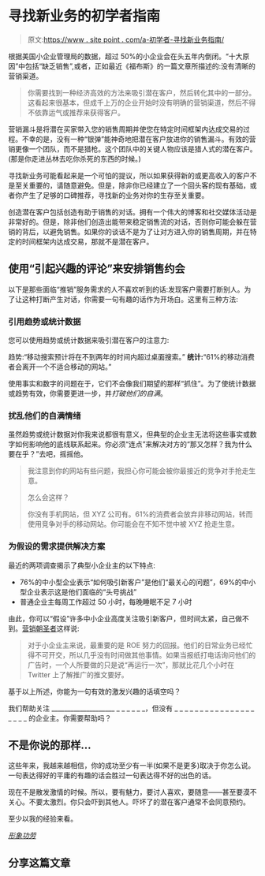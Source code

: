 # 寻找新业务的初学者指南

> 原文:[https://www . site point . com/a-初学者-寻找新业务指南/](https://www.sitepoint.com/a-beginners-guide-to-prospecting-for-new-business/)

根据美国小企业管理局的数据，超过 50%的小企业会在头五年内倒闭。“十大原因”中包括“缺乏销售”,或者，正如最近《福布斯》的一篇文章所描述的:没有清晰的营销渠道。

> 你需要找到一种经济高效的方法来吸引潜在客户，然后转化其中的一部分。这看起来很基本，但成千上万的企业开始时没有明确的营销渠道，然后不得不依靠运气或推荐来获得客户。

营销漏斗是将潜在买家带入您的销售周期并使您在特定时间框架内达成交易的过程。不幸的是，没有一种“银弹”能神奇地把潜在客户放进你的销售漏斗。有效的营销更像一个团队，而不是猎枪。这个团队中的关键人物应该是猎人式的潜在客户。(那是你走进丛林去吃你杀死的东西的时候。)

寻找新业务可能看起来是一个可怕的提议，所以如果获得新的或更高收入的客户不是至关重要的，请随意避免。但是，除非你已经建立了一个回头客的现有基础，或者你产生了足够的口碑推荐，寻找新的业务对你的生存至关重要。

创造潜在客户包括创造有助于销售的对话。拥有一个伟大的博客和社交媒体活动是非常好的。但是，除非他们创造出能带来稳定销售流的对话，否则你可能会躲在营销的背后，以避免销售。如果你的谈话不是为了让对方进入你的销售周期，并在特定的时间框架内达成交易，那就不是潜在客户。

## 使用“引起兴趣的评论”来安排销售约会

以下是那些面临“推销”服务需求的人不喜欢听到的话:发现客户需要打断别人。为了让这种打断产生对话，你需要一句有趣的话作为开场白。这里有三种方法:

### 引用趋势或统计数据

您可以使用趋势或统计数据来吸引潜在客户的注意力:

趋势:“移动搜索预计将在不到两年的时间内超过桌面搜索。”
**统计:**“61%的移动消费者会离开一个不适合移动的网站。”

使用事实和数字的问题在于，它们不会像我们期望的那样“抓住”。为了使统计数据或趋势有效，你需要更进一步，并*打破他们的自满*。

### 扰乱他们的自满情绪

虽然趋势或统计数据对你我来说都很有意义，但典型的企业主无法将这些事实或数字如何影响他的底线联系起来。你必须“连点”来解决对方的“那又怎样？我为什么要在乎？”去吧，摇摇他。

> 我注意到你的网站有些问题，我担心你可能会被你最接近的竞争对手抢走生意。
> 
> 怎么会这样？
> 
> 你没有手机网站，但 XYZ 公司有。61%的消费者会放弃非移动网站，转而使用竞争对手的移动网站。你可能会在不知不觉中被 XYZ 抢走生意。

### 为假设的需求提供解决方案

最近的两项调查揭示了典型小企业主的以下特点:

*   76%的中小型企业表示“如何吸引新客户”是他们“最关心的问题”，69%的中小型企业表示这是他们面临的“头号挑战”
*   普通企业主每周工作超过 50 小时，每晚睡眠不足 7 小时

由此，你可以“假设”许多中小企业高度关注吸引新客户，但时间太紧，自己做不到。[营销朝圣者](http://www.marketingpilgrim.com/2013/03/why-arent-small-business-owners-taking-advantage-of-online-marketing.html "Why Aren’t Small Business Owners Taking Advantage of Online Marketing?")这样说:

> 对于小企业主来说，最重要的是 ROE 努力的回报。他们的日常业务已经忙得不可开交，所以几乎没有时间做其他事情。如果当报纸打电话询问他们的广告时，一个人所要做的只是说“再运行一次”，那就比花几个小时在 Twitter 上了解推广的推文要好。

基于以上所述，你能为一句有效的激发兴趣的话填空吗？

我们帮助关注 ____________________ _ _ _ _ _ _，但没有 _ _ _ _ _ _ _ _ _ _ _ _ _ _ _ _ _ _ _ _ 的企业主。你需要帮助吗？

## 不是你说的那样…

这些年来，我越来越相信，你的成功至少有一半(如果不是更多)取决于你怎么说。一句表达得好的平庸的有趣的话会胜过一句表达得不好的出色的话。

现在不是散发激情的时候。所以，要有魅力，要讨人喜欢，要随意——甚至要漠不关心。不要太激烈。你只会吓到其他人。吓坏了的潜在客户通常不会同意预约。

至少以我的经验来看。

[*形象功劳*](http://www.sxc.hu/profile/Henkster)

## 分享这篇文章